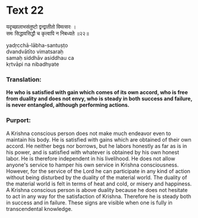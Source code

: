 # Text 22

यदृच्छालाभसंतुष्टो द्वन्द्वातीतो विमत्सरः ।  
समः सिद्धावसिद्धौ च कृत्वापि न निबध्यते ॥२२॥

yadṛcchā-lābha-santuṣṭo  
dvandvātīto vimatsaraḥ  
samaḥ siddhāv asiddhau ca  
kṛtvāpi na nibadhyate



### Translation:

**He who is satisfied with gain which comes of its own accord, who is free from duality and does not envy, who is steady in both success and failure, is never entangled, although performing actions.**

### Purport:

A Krishna conscious person does not make much endeavor even to maintain his body. He is satisfied with gains which are obtained of their own accord. He neither begs nor borrows, but he labors honestly as far as is in his power, and is satisfied with whatever is obtained by his own honest labor. He is therefore independent in his livelihood. He does not allow anyone's service to hamper his own service in Krishna consciousness. However, for the service of the Lord he can participate in any kind of action without being disturbed by the duality of the material world. The duality of the material world is felt in terms of heat and cold, or misery and happiness. A Krishna conscious person is above duality because he does not hesitate to act in any way for the satisfaction of Krishna. Therefore he is steady both in success and in failure. These signs are visible when one is fully in transcendental knowledge.